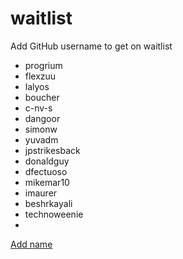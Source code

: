 # waitlist
Add GitHub username to get on waitlist

* progrium
* flexzuu
* lalyos
* boucher
* c-nv-s
* dangoor
* simonw
* yuvadm
* jpstrikesback
* donaldguy
* dfectuoso
* mikemar10
* imaurer
* beshrkayali
* technoweenie
* 

[Add name](https://github.com/tractordev/waitlist/edit/main/README.md)
